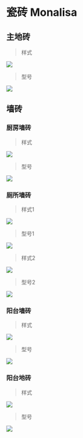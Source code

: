 # 瓷砖 Monalisa

## 主地砖

>  样式

![](http://qiniu.media.ineet.cn/images/jpg/house/911555899820_.pic_hd.jpg)

>  型号

![](http://qiniu.media.ineet.cn/images/jpg/house/921555899821_.pic_hd.jpg)


## 墙砖

### 厨房墙砖

>  样式

![](http://qiniu.media.ineet.cn/images/jpg/house/951555899824_.pic_hd.jpg)

>  型号

![](http://qiniu.media.ineet.cn/images/jpg/house/961555899825_.pic_hd.jpg)


### 厕所墙砖

>  样式1

![](http://qiniu.media.ineet.cn/images/jpg/house/1011555899836_.pic_hd.jpg)

>  型号1

![](http://qiniu.media.ineet.cn/images/jpg/house/1021555899837_.pic_hd.jpg)


>  样式2

![](http://qiniu.media.ineet.cn/images/jpg/house/1031555899838_.pic_hd.jpg)


>  型号2

![](http://qiniu.media.ineet.cn/images/jpg/house/1041555899839_.pic_hd.jpg)


###  阳台墙砖

>  样式

![](http://qiniu.media.ineet.cn/images/jpg/house/971555899826_.pic_hd.jpg)


>  型号

![](http://qiniu.media.ineet.cn/images/jpg/house/981555899827_.pic_hd.jpg)


### 阳台地砖

>  样式

![](http://qiniu.media.ineet.cn/images/jpg/house/991555899834_.pic_hd.jpg)

>  型号

![](http://qiniu.media.ineet.cn/images/jpg/house/1001555899835_.pic_hd.jpg)

